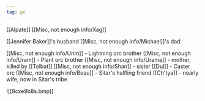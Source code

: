 ```yaml
---
tag: pc
---
```

[[Alpate]]
[[Misc, not enough info/Xag]]

[[Jennifer Baker]]'s husband
[[Misc, not enough info/Michael]]'s dad.

[[Misc, not enough info/Urim]] - Lightning orc brother
[[Misc, not enough info/Uram]] - Plant orc brother
[[Misc, not enough info/Urama]] - mother, killed by [[Tolbat]]
[[Misc, not enough info/Shan]] - sister
[[Dul]] - Caster orc
[[Misc, not enough info/Beau]] - Sitar's halfling friend
[[Ch'tya]] - nearly wife, now in Sitar's tribe

![[8cxe9b8s.bmp]]